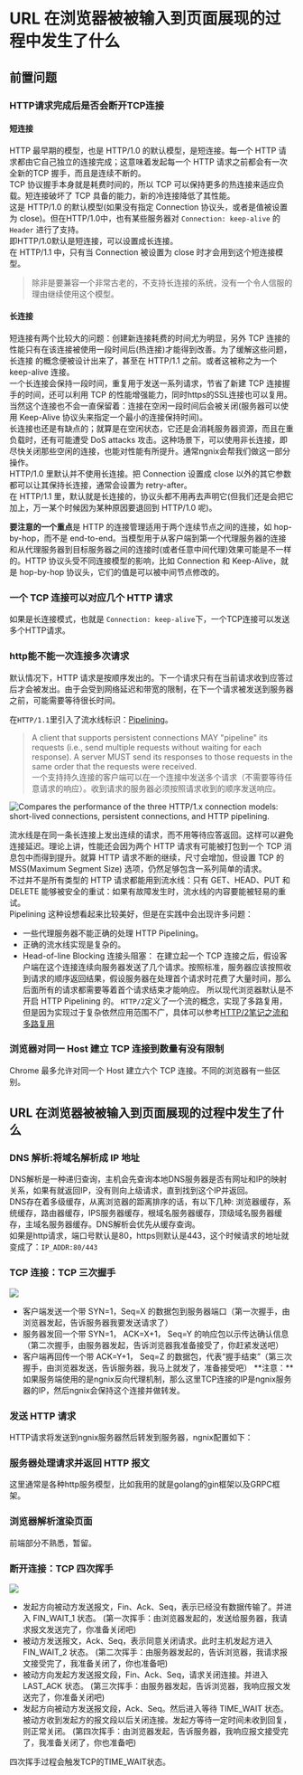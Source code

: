 # URL 在浏览器被被输入到页面展现的过程中发生了什么

## 前置问题 <a id="wiz-toc-0-277094998"></a>

### HTTP请求完成后是否会断开TCP连接 <a id="wiz-toc-1-334108233"></a>

#### 短连接 <a id="wiz-toc-2-1707617181"></a>

HTTP 最早期的模型，也是 HTTP/1.0 的默认模型，是短连接。每一个 HTTP 请求都由它自己独立的连接完成；这意味着发起每一个 HTTP 请求之前都会有一次 全新的TCP 握手，而且是连续不断的。  
 TCP 协议握手本身就是耗费时间的，所以 TCP 可以保持更多的热连接来适应负载。短连接破坏了 TCP 具备的能力，新的冷连接降低了其性能。  
 这是 HTTP/1.0 的默认模型\(如果没有指定 Connection 协议头，或者是值被设置为 close\)。但在HTTP/1.0中，也有某些服务器对 `Connection: keep-alive` 的 `Header` 进行了支持。  
 即HTTP/1.0默认是短连接，可以设置成长连接。  
 在 HTTP/1.1 中，只有当 Connection 被设置为 close 时才会用到这个短连接模型。

> 除非是要兼容一个非常古老的，不支持长连接的系统，没有一个令人信服的理由继续使用这个模型。

#### 长连接 <a id="wiz-toc-3-1397675224"></a>

短连接有两个比较大的问题：创建新连接耗费的时间尤为明显，另外 TCP 连接的性能只有在该连接被使用一段时间后\(热连接\)才能得到改善。为了缓解这些问题，长连接 的概念便被设计出来了，甚至在 HTTP/1.1 之前。或者这被称之为一个 keep-alive 连接。  
 一个长连接会保持一段时间，重复用于发送一系列请求，节省了新建 TCP 连接握手的时间，还可以利用 TCP 的性能增强能力，同时https的SSL连接也可以复用。当然这个连接也不会一直保留着：连接在空闲一段时间后会被关闭\(服务器可以使用 Keep-Alive 协议头来指定一个最小的连接保持时间\)。  
 长连接也还是有缺点的；就算是在空闲状态，它还是会消耗服务器资源，而且在重负载时，还有可能遭受 DoS attacks 攻击。这种场景下，可以使用非长连接，即尽快关闭那些空闲的连接，也能对性能有所提升。通常ngnix会帮我们做这一部分操作。  
 HTTP/1.0 里默认并不使用长连接。把 Connection 设置成 close 以外的其它参数都可以让其保持长连接，通常会设置为 retry-after。  
 在 HTTP/1.1 里，默认就是长连接的，协议头都不用再去声明它\(但我们还是会把它加上，万一某个时候因为某种原因要退回到 HTTP/1.0 呢\)。

**要注意的一个重点**是 HTTP 的连接管理适用于两个连续节点之间的连接，如 hop-by-hop，而不是 end-to-end。当模型用于从客户端到第一个代理服务器的连接和从代理服务器到目标服务器之间的连接时\(或者任意中间代理\)效果可能是不一样的。HTTP 协议头受不同连接模型的影响，比如 Connection 和 Keep-Alive，就是 hop-by-hop 协议头，它们的值是可以被中间节点修改的。

### 一个 TCP 连接可以对应几个 HTTP 请求 <a id="wiz-toc-4-453105428"></a>

如果是长连接模式，也就是 `Connection: keep-alive`下，一个TCP连接可以发送多个HTTP请求。

### http能不能一次连接多次请求 <a id="wiz-toc-5-1230468728"></a>

默认情况下，HTTP 请求是按顺序发出的。下一个请求只有在当前请求收到应答过后才会被发出。由于会受到网络延迟和带宽的限制，在下一个请求被发送到服务器之前，可能需要等待很长时间。

在`HTTP/1.1`里引入了流水线标识：[Pipelining](https://tools.ietf.org/html/rfc2616#section-8.1.2.2)。

> A client that supports persistent connections MAY "pipeline" its requests \(i.e., send multiple requests without waiting for each response\). A server MUST send its responses to those requests in the same order that the requests were received.  
>  一个支持持久连接的客户端可以在一个连接中发送多个请求（不需要等待任意请求的响应）。收到请求的服务器必须按照请求收到的顺序发送响应。

![Compares the performance of the three HTTP/1.x connection models: short-lived connections, persistent connections, and HTTP pipelining.](https://mdn.mozillademos.org/files/13727/HTTP1_x_Connections.png)

流水线是在同一条长连接上发出连续的请求，而不用等待应答返回。这样可以避免连接延迟。理论上讲，性能还会因为两个 HTTP 请求有可能被打包到一个 TCP 消息包中而得到提升。就算 HTTP 请求不断的继续，尺寸会增加，但设置 TCP 的 MSS\(Maximum Segment Size\) 选项，仍然足够包含一系列简单的请求。  
 不过并不是所有类型的 HTTP 请求都能用到流水线：只有 GET、HEAD、PUT 和 DELETE 能够被安全的重试：如果有故障发生时，流水线的内容要能被轻易的重试。  
 Pipelining 这种设想看起来比较美好，但是在实践中会出现许多问题：

* 一些代理服务器不能正确的处理 HTTP Pipelining。
* 正确的流水线实现是复杂的。
* Head-of-line Blocking 连接头阻塞：  在建立起一个 TCP 连接之后，假设客户端在这个连接连续向服务器发送了几个请求。按照标准，服务器应该按照收到请求的顺序返回结果，假设服务器在处理首个请求时花费了大量时间，那么后面所有的请求都需要等着首个请求结束才能响应。  所以现代浏览器默认是不开启 HTTP Pipelining 的。  `HTTP/2`定义了一个流的概念，实现了多路复用，但是因为实现过于复杂依然应用范围不广，具体可以参考[HTTP/2笔记之流和多路复用](http://www.blogjava.net/yongboy/archive/2015/03/19/423611.html)

### 浏览器对同一 Host 建立 TCP 连接到数量有没有限制 <a id="wiz-toc-6-77547942"></a>

Chrome 最多允许对同一个 Host 建立六个 TCP 连接。不同的浏览器有一些区别。

## URL 在浏览器被被输入到页面展现的过程中发生了什么 <a id="wiz-toc-7-848624067"></a>

### DNS 解析:将域名解析成 IP 地址 <a id="wiz-toc-8-389909554"></a>

DNS解析是一种递归查询，主机会先查询本地DNS服务器是否有网址和IP的映射关系，如果有就返回IP，没有则向上级请求，直到找到这个IP并返回。  
 DNS存在着多级缓存，从离浏览器的距离排序的话，有以下几种: 浏览器缓存，系统缓存，路由器缓存，IPS服务器缓存，根域名服务器缓存，顶级域名服务器缓存，主域名服务器缓存。DNS解析会优先从缓存查询。  
 如果是http请求，端口号默认是80，https则默认是443，这个时候请求的地址就变成了：`IP_ADDR:80/443`

### TCP 连接：TCP 三次握手 <a id="wiz-toc-9-977094384"></a>

![](../.gitbook/assets/image%20%2818%29.png)

* 客户端发送一个带 SYN=1，Seq=X 的数据包到服务器端口（第一次握手，由浏览器发起，告诉服务器我要发送请求了）
* 服务器发回一个带 SYN=1， ACK=X+1， Seq=Y 的响应包以示传达确认信息（第二次握手，由服务器发起，告诉浏览器我准备接受了，你赶紧发送吧）
* 客户端再回传一个带 ACK=Y+1， Seq=Z 的数据包，代表“握手结束”（第三次握手，由浏览器发送，告诉服务器，我马上就发了，准备接受吧）    **注意：**如果服务端使用的是ngnix反向代理机制，那么这里TCP连接的IP是ngnix服务器的IP，然后ngnix会保持这个连接并做转发。

### 发送 HTTP 请求 <a id="wiz-toc-10-1733836354"></a>

HTTP请求将发送到ngnix服务器然后转发到服务器，ngnix配置如下：

### 服务器处理请求并返回 HTTP 报文 <a id="wiz-toc-11-492858943"></a>

这里通常是各种http服务模型，比如我用的就是golang的gin框架以及GRPC框架。

### 浏览器解析渲染页面 <a id="wiz-toc-12-1676536103"></a>

前端部分不熟悉，暂留。

### 断开连接：TCP 四次挥手 <a id="wiz-toc-13-1880806175"></a>

![](../.gitbook/assets/image%20%2817%29.png)

* 发起方向被动方发送报文，Fin、Ack、Seq，表示已经没有数据传输了。并进入 FIN\_WAIT\_1 状态。  \(第一次挥手：由浏览器发起的，发送给服务器，我请求报文发送完了，你准备关闭吧\)
* 被动方发送报文，Ack、Seq，表示同意关闭请求。此时主机发起方进入 FIN\_WAIT\_2 状态。  \(第二次挥手：由服务器发起的，告诉浏览器，我请求报文接受完了，我准备关闭了，你也准备吧\)
* 被动方向发起方发送报文段，Fin、Ack、Seq，请求关闭连接。并进入 LAST\_ACK 状态。  \(第三次挥手：由服务器发起，告诉浏览器，我响应报文发送完了，你准备关闭吧\)
* 发起方向被动方发送报文段，Ack、Seq。然后进入等待 TIME\_WAIT 状态。被动方收到发起方的报文段以后关闭连接。发起方等待一定时间未收到回复，则正常关闭。  \(第四次挥手：由浏览器发起，告诉服务器，我响应报文接受完了，我准备关闭了，你也准备吧\)

四次挥手过程会触发TCP的TIME\_WAIT状态。

